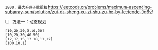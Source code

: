 
`1800. 最大升序子数组和` https://leetcode.cn/problems/maximum-ascending-subarray-sum/solution/zui-da-sheng-xu-zi-shu-zu-he-by-leetcode-0q6v/
- [ ] 方法一：动态规划

```
[10,20,30,5,10,50]
[10,20,30,40,50]
[12,17,15,13,10,11,12]
[100,10,1]
```
